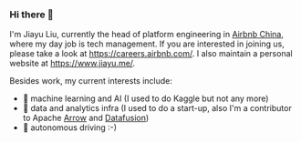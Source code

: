 ### Hi there 👋

I'm Jiayu Liu, currently the head of platform engineering in [Airbnb China](https://www.airbnb.cn/), where my day job is tech management. If you are interested in joining us, please take a look at https://careers.airbnb.com/. I also maintain a personal website at https://www.jiayu.me/.

Besides work, my current interests include:
- 🤖️ machine learning and AI (I used to do Kaggle but not any more) 
- 🔢 data and analytics infra (I used to do a start-up, also I'm a contributor to Apache [Arrow](https://github.com/apache/arrow-rs) and [Datafusion](https://github.com/apache/arrow-datafusion))
- 🚗 autonomous driving :-)
